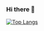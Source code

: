 ### Hi there 👋

[![Top Langs](https://github-readme-stats.vercel.app/api/top-langs/?username=rcmadeloso&layout=compact)](https://github.com/anuraghazra/github-readme-stats)
